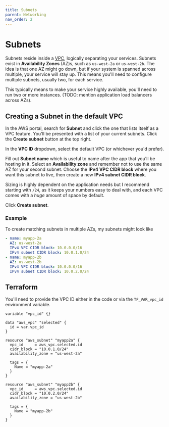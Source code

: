```yaml
---
title: Subnets
parent: Networking
nav_order: 2
---
```


# Subnets

Subnets reside inside a [VPC](./vpcs.md), logically separating your services.
Subnets exist in **Availability Zones** (AZ)s, such as `us-west-2a` or
`us-west-2b`. The idea is that one AZ might go down, but if your system is
spanned across multiple, your service will stay up. This means you'll need to
configure multiple subnets, usually two, for each service.

This typically means to make your service highly available, you'll need to run
two or more instances. (TODO: mention application load balancers across AZs).

## Creating a Subnet in the default VPC

In the AWS portal, search for **Subnet** and click the one that lists itself as
a VPC feature. You'll be presented with a list of your current subnets. Click
the **Create subnet** button at the top right.

In the **VPC ID** dropdown, select the default VPC (or whichever you'd prefer).

Fill out **Subnet name** which is useful to name after the app that you'll be
hosting in it. Select an **Availability zone** and remember not to use the same
AZ for your second subnet. Choose the **IPv4 VPC CIDR block** where you want
this subnet to live, then create a new **IPv4 subnet CIDR block**.

Sizing is highly dependent on the application needs but I recommend starting
with `/24`, as it keeps your numbers easy to deal with, and each VPC comes with
a _huge_ amount of space by default.

Click **Create subnet**.

### Example

To create matching subnets in multiple AZs, my subnets might look like

```yaml
- name: myapp-2a
  AZ: us-west-2a
  IPv4 VPC CIDR block: 10.0.0.0/16
  IPv4 subnet CIDR block: 10.0.1.0/24
- name: myapp-2b
  AZ: us-west-2b
  IPv4 VPC CIDR block: 10.0.0.0/16
  IPv4 subnet CIDR block: 10.0.2.0/24
```

## Terraform

You'll need to provide the VPC ID either in the code or via the `TF_VAR_vpc_id`
environment variable.

```hcl
variable "vpc_id" {}

data "aws_vpc" "selected" {
  id = var.vpc_id
}

resource "aws_subnet" "myapp2a" {
  vpc_id     = aws_vpc.selected.id
  cidr_block = "10.0.1.0/24"
  availability_zone = "us-west-2a"

  tags = {
    Name = "myapp-2a"
  }
}

resource "aws_subnet" "myapp2b" {
  vpc_id     = aws_vpc.selected.id
  cidr_block = "10.0.2.0/24"
  availability_zone = "us-west-2b"

  tags = {
    Name = "myapp-2b"
  }
}
```
